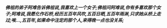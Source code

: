 ***佛祖的弟子阿难告诉佛祖说,我喜欢上一个女子;佛祖问阿难说,你有多喜欢那个女子;阿难说,我愿化作石桥,经历五百年风吹,五百日晒,五百年雨淋,只求她从桥上走过;唉...,五百年,如果命中注定的那个人,来得晚一点也没关系;***